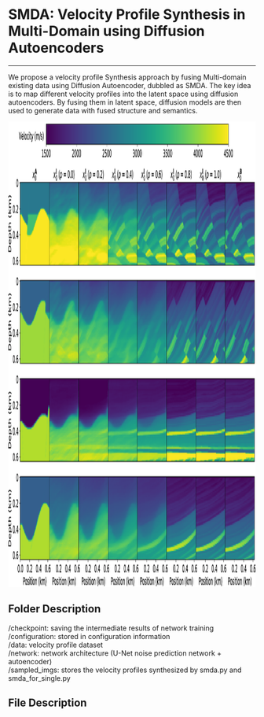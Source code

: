 # SMDA: Velocity Profile Synthesis in Multi-Domain using Diffusion Autoencoders

---

We propose a velocity profile Synthesis approach by fusing Multi-domain existing data using Diffusion Autoencoder, dubbled as SMDA.
The key idea is to map different velocity profiles into the latent space using diffusion autoencoders.
By fusing them in latent space, diffusion models are then used to generate data with fused structure and semantics.

<img src="./multi_image_comparison_with_different_p.png" width="1426" height="946"/><br/>

## Folder Description

/checkpoint: saving the intermediate results of network training  
/configuration: stored in configuration information  
/data:  velocity profile dataset  
/network: network architecture (U-Net noise prediction network + autoencoder)  
/sampled_imgs: stores the velocity profiles synthesized by smda.py and smda_for_single.py

## File Description

